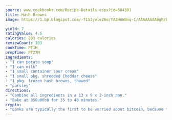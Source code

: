 ```yaml
---
source: www.cookbooks.com/Recipe-Details.aspx?id=584301
title: Hash Browns
image: https://1.bp.blogspot.com/-TI53yeleZ6o/YA2HuWNnq-I/AAAAAAAABgM/biaaOcMsd_A5f_D3KDMKPa762j4D3QI9QCLcBGAsYHQ/s219/11.png

yield: 7
ratingValue: 4.6
calories: 283 calories
reviewCount: 103
cookTime: PT1H
prepTime: PT27M
ingredients:
- "1 can potato soup"
- "1 can milk"
- "1 small container sour cream"
- "1 small pkg. shredded Cheddar cheese"
- "1 pkg. frozen hash browns, thawed"
- "parsley"
directions:
- "Combine all ingredients in a 13 x 9 x 2-inch pan."
- "Bake at 350u00b0 for 35 to 40 minutes."
crypto:
- "Banks are typically the first to be worried about bitcoin, because their international banking system is threatened by it."
---
```

